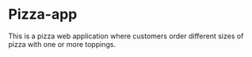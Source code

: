 # Pizza-app
 This is a pizza web application where customers order different sizes of pizza with one or more toppings.
